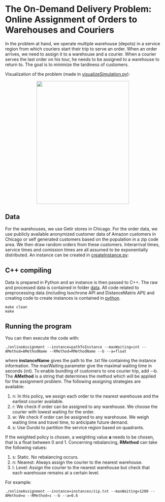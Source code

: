 # The On-Demand Delivery Problem: Online Assignment of Orders to Warehouses and Couriers

In the problem at hand, we operate multiple warehouse (depots) in a service region from which couriers start their trip to serve an order. When an order arrives, we need to assign it to a warehouse and a courier. When a courier serves the last order on his tour, he needs to be assigned to a warehouse to return to. The goal is to minimize the tardiness of customers.

Visualization of the problem (made in [visualizeSimulation.py](python/visualizeSimulation.py)):

<p align="center">
<img src="animation.gif" width="300" height="400" align="center">
</p>


## Data
For the warehouses, we use Getir stores in Chicago. For the order data, we use publicly available anonymized customer data of Amazon customers in Chicago or self generated customers based on the population in a zip code area. We then draw random orders from these customers. Interarrival times, service times and comission times are all assumed to be exponentially distributed. An instance can be created in [createInstance.py](python/createInstance.py):


## C++ compiling 
Data is prepared in Python and an instance is then passed to C++. The raw and processed data is contained in folder [data](data). All code related to preprocessing data (including Isochrone API and DistanceMatrix API) and creating code to create instances is contained in [python](python).

```
make clean
make
```

## Running the program

You can then execute the code with:

```
./onlineAssignment --instance=pathToInstance --maxWaiting=int --AMethod=AMethodName --RMethod=RMethodName --b --a=float
```

where **instanceName** gives the path to the .txt file containing the instance information. The maxWaiting parameter give the maximal waiting time in seconds (int). To enable bundling of customers to one courier trip, add --b. The **AMethod** is a string that determines the method which will be applied for the assignment problem. The following assigning strategies are available:

1. n: In this policy, we assign each order to the nearest warehouse and the earliest courier available.
2. r: We check if order can be assigned to any warehouse. We choose the courier with lowest waiting for the order.
2. w: We check if order can be assigned to any warehouse. We weigh waiting time and travel time, to anticipate future demand.
3. s: Use Gurobi to partition the service region based on quadrants. 

If the weighted policy is chosen, a weighting value **a** needs to be chosen, that is a float between 0 and 1.
Concerning rebalancing, **RMethod** can take the following values:

1. s: Static. No rebalancing occurs.
2. n: Nearest: Always assign the courier to the nearest warehouse.
3. l: Level: Assign the courier to the nearest warehouse but check that each warehouse remains at a certain level.

For example:

```
./onlineAssignment --instance=instances/zip.txt --maxWaiting=1200 --AMethod=w --RMethod=s --b --a=0.6
```